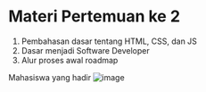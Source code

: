 # Materi Pertemuan ke 2
1. Pembahasan dasar tentang HTML, CSS, dan JS
2. Dasar menjadi Software Developer
3. Alur proses awal roadmap

Mahasiswa yang hadir
![image](https://github.com/kerjabhakti/PWA231/assets/15622730/2f4f44d8-6853-45f3-9870-3ea744660139)
